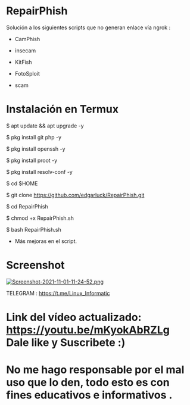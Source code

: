 # RepairPhish
Solución a los siguientes scripts que no generan enlace vía ngrok :
 * CamPhish

 * insecam

 * KitFish

 * FotoSploit

 * scam 

# Instalación en Termux

$ apt update && apt upgrade -y

$ pkg install git php -y

$ pkg install openssh -y

$ pkg install proot -y

$ pkg install resolv-conf -y

$ cd $HOME

$ git clone https://github.com/edgarluck/RepairPhish.git

$ cd RepairPhish

$ chmod +x RepairPhish.sh

$ bash RepairPhish.sh

* Más mejoras en el script.

# Screenshot 
[![Screenshot-2021-11-01-11-24-52.png](https://i.postimg.cc/zDs304Xj/Screenshot-2021-11-01-11-24-52.png)](https://postimg.cc/LhVHsCPY)

TELEGRAM : https://t.me/Linux_Informatic


# Link del vídeo actualizado: https://youtu.be/mKyokAbRZLg Dale like y Suscribete :)

# No me hago responsable por el mal uso que lo den, todo esto es con fines educativos e informativos .
